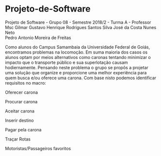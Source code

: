 # Projeto-de-Software
Projeto de Software - Grupo 08 - Semestre 2018/2 - Turma A - Professor Msc Gilmar
Gustavo Henrique Rodrigues Santos Silva
José da Costa Nunes Neto	
Pedro Antonio Moreira de Freitas	
	


Como alunos do Campus Samambaia da Universidade Federal de Goiás, encontramos problemas na locomoção. 
Em suma maioria dos casos os alunos optam por meios alternativos como caronas tentando minimizar o impacto que o transporte público e sua superlotação causam hodiernamente. Pensando neste problema o grupo se propôs a projetar uma solução que organize e proporcione uma melhor experiência para quem busca e/ou oferece uma carona. Com base nisto podemos identificar requisitos no macro:

Oferecer carona

Procurar carona

Aceitar carona

Inserir destino

Pagar pela carona 

Traçar Rotas

Motoristas/Passageiros favoritos
